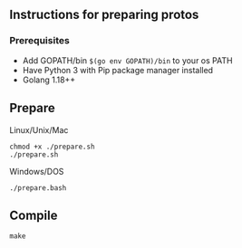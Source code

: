 ## Instructions for preparing protos
### Prerequisites 
- Add  GOPATH/bin `$(go env GOPATH)/bin` to your os PATH
- Have Python 3 with Pip package manager installed
- Golang 1.18++

## Prepare
Linux/Unix/Mac
```shell
chmod +x ./prepare.sh
./prepare.sh
```
Windows/DOS
```shell
./prepare.bash
```

## Compile
```shell
make
```